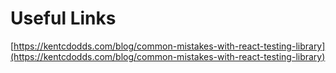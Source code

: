 # Useful Links

[https://kentcdodds.com/blog/common-mistakes-with-react-testing-library](https://kentcdodds.com/blog/common-mistakes-with-react-testing-library)

